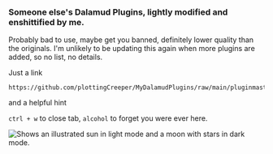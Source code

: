 ### Someone else's Dalamud Plugins, lightly modified and enshittified by me. 
Probably bad to use, maybe get you banned, definitely lower quality than the originals. I'm unlikely to be updating this again when more plugins are added, so no list, no details. 

Just a link
```
https://github.com/plottingCreeper/MyDalamudPlugins/raw/main/pluginmaster.json
```

and a helpful hint

`ctrl + w` to close tab, `alcohol` to forget you were ever here.



<picture>
  <source media="(prefers-color-scheme: dark)" srcset="https://user-images.githubusercontent.com/25423296/163456776-7f95b81a-f1ed-45f7-b7ab-8fa810d529fa.png">
  <source media="(prefers-color-scheme: light)" srcset="https://user-images.githubusercontent.com/25423296/163456779-a8556205-d0a5-45e2-ac17-42d089e3c3f8.png">
  <img alt="Shows an illustrated sun in light mode and a moon with stars in dark mode." src="https://user-images.githubusercontent.com/25423296/163456779-a8556205-d0a5-45e2-ac17-42d089e3c3f8.png">
</picture>
